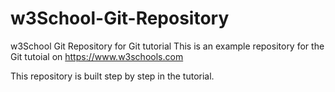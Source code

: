 # w3School-Git-Repository

w3School Git Repository for Git tutorial
This is an example repository for the Git tutoial on https://www.w3schools.com

This repository is built step by step in the tutorial.